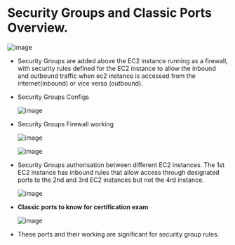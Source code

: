 # Security Groups and Classic Ports Overview.
  
  ![image](https://github.com/user-attachments/assets/171ba827-3977-433e-8da9-3677fadc103e)
       
- Security Groups are added above the EC2 instance running as a firewall, with security rules defined for the EC2 instance to allow the inbound and outbound traffic when ec2 instance is accessed from the internet(inbound) or vice versa (outbound).

- Security Groups Configs

  ![image](https://github.com/user-attachments/assets/f2fd66dd-ab96-4929-9b07-0a1f04539081)

- Security Groups Firewall working

  ![image](https://github.com/user-attachments/assets/adbacd36-919e-43cf-af6a-63ac2c16d0a5)

  ![image](https://github.com/user-attachments/assets/538a47b6-5928-4d64-8431-66b806476698)

- Security Groups authorisation between different EC2 instances. The 1st EC2 instance has inbound rules that allow access through designated ports to the 2nd and 3rd EC2 instances but not the 4rd instance.

  ![image](https://github.com/user-attachments/assets/e64989ed-0003-4463-b82e-cbf98598cdb3)

- **Classic ports to know for certification exam**

  ![image](https://github.com/user-attachments/assets/ef289caf-3f9b-4522-9ebf-e605708105d9)

- These ports and their working are significant for security group rules.



